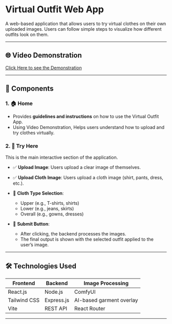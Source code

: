 # Virtual Outfit Web App

A web-based application that allows users to try virtual clothes on their own uploaded images. Users can follow simple steps to visualize how different outfits look on them.

---

## 🌐  Video Demonstration

[Click Here to see the Demonstration](https://drive.google.com/drive/u/0/folders/1Ef0z5botANEgfkra_84OxHzYgYG7zyft)

---

## 📂 Components

### 1. 🏠 Home

- Provides **guidelines and instructions** on how to use the Virtual Outfit App.
- Using Video Demonstration, Helps users understand how to upload and try clothes virtually.

### 2. 🧪 Try Here

This is the main interactive section of the application.

- ✅ **Upload Image**: Users upload a clear image of themselves.
- ✅ **Upload Cloth Image**: Users upload a cloth image (shirt, pants, dress, etc.).
- 🎯 **Cloth Type Selection**:
  - Upper (e.g., T-shirts, shirts)
  - Lower (e.g., jeans, skirts)
  - Overall (e.g., gowns, dresses)

- 🔘 **Submit Button**:
  - After clicking, the backend processes the images.
  - The final output is shown with the selected outfit applied to the user’s image.

---

## 🛠️ Technologies Used

| Frontend | Backend | Image Processing |
|----------|---------|------------------|
| React.js | Node.js | ComfyUI          |
| Tailwind CSS | Express.js | AI-based garment overlay |
| Vite | REST API | React Router |

---
